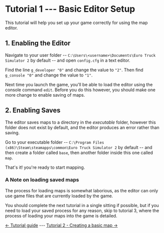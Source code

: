 # Tutorial 1 --- Basic Editor Setup

This tutorial will help you set up your game correctly for using the map editor.

## 1. Enabling the Editor

Navigate to your user folder -- ```C:\Users\<username>\Documents\Euro Truck Simulator 2``` by default -- and open ```config.cfg``` in a text editor.

Find the line ```g_developer "0"``` and change the value to ```"2"```. Then find ```g_console "0"``` and change the value to ```"1"```.

Next time you launch the game, you'll be able to load the editor using the console command ```edit```. Before you do this however, you should make one more change to enable saving of maps.

## 2. Enabling Saves

The editor saves maps to a directory in the _executable_ folder, however this folder does not exist by default, and the editor produces an error rather than saving.

Go to your executable folder -- ```C:\Program Files (x86)\Steam\steamapps\common\Euro Truck Simulator 2``` by default -- and then create a folder called ```base```, then another folder inside this one called ```map```.

That's it! you're ready to start mapping.

### A Note on loading saved maps

The process for loading maps is somewhat laborious, as the editor can only use game files that are currently loaded by the game.

You should complete the next tutorial in a single sitting if possible, but if you need to load your saved process for any reason, skip to tutorial 3, where the process of loading your maps into the game is detailed.

[<- Tutorial guide](0_tutorialguide.md) --- [ Tutorial 2 - Creating a basic map ->](2_firstmap.md)
